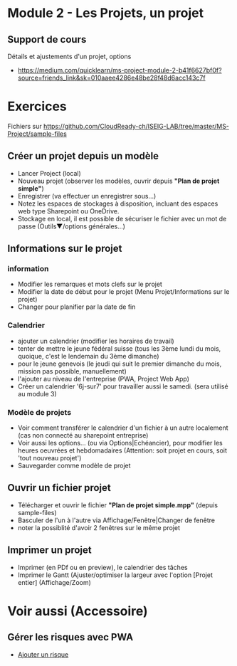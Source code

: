 # Module 2 - Les Projets, un projet
## Support de cours
Détails et ajustements d'un projet, options
* https://medium.com/quicklearn/ms-project-module-2-b41f6627bf0f?source=friends_link&sk=010aaee4286e48be28f48d6acc143c7f

# Exercices
Fichiers sur https://github.com/CloudReady-ch/ISEIG-LAB/tree/master/MS-Project/sample-files
## Créer un projet depuis un modèle
* Lancer Project (local)
* Nouveau projet (observer les modèles, ouvrir depuis **"Plan de projet simple"**)
* Enregistrer (va effectuer un enregistrer sous...)
* Notez les espaces de stockages à disposition, incluant des espaces web type Sharepoint ou OneDrive.
* Stockage en local, il est possible de sécuriser le fichier avec un mot de passe (Outils▼/options générales...)

## Informations sur le projet
### information
* Modifier les remarques et mots clefs sur le projet
* Modifier la date de début pour le projet (Menu Projet/Informations sur le projet)
* Changer pour planifier par la date de fin
### Calendrier
* ajouter un calendrier (modifier les horaires de travail)
* tenter de mettre le jeune fédéral suisse (tous les 3ème lundi du mois, quoique, c'est le lendemain du 3ème dimanche)
* pour le jeune genevois (le jeudi qui suit le premier dimanche du mois, mission pas possible, manuellement)
* l'ajouter au niveau de l'entreprise (PWA, Project Web App)
* Créer un calendrier '6j-sur7' pour travailler aussi le samedi. (sera utilisé au module 3)
### Modèle de projets
* Voir comment transférer le calendrier d'un fichier à un autre localement (cas non connecté au sharepoint entreprise)
* Voir aussi les options... (ou via Options|Echéancier), pour modifier les heures oeuvrées et hebdomadaires (Attention: soit projet en cours, soit 'tout nouveau projet') 
* Sauvegarder comme modèle de projet

## Ouvrir un fichier projet
* Télécharger et ouvrir le fichier **"Plan de projet simple.mpp"** (depuis sample-files)
* Basculer de l'un à l'autre via Affichage/Fenêtre|Changer de fenêtre
* noter la possiblité d'avoir 2 fenêtres sur le même projet

## Imprimer un projet
* Imprimer (en PDf ou en preview), le calendrier des tâches
* Imprimer le Gantt (Ajuster/optimiser la largeur avec l'option [Projet entier] (Affichage/Zoom)

# Voir aussi (Accessoire)
## Gérer les risques avec PWA
* [Ajouter un risque](https://support.office.com/fr-fr/article/ajouter-un-risque-%C3%A0-un-projet-7aa1acc9-50cf-4f15-ac3b-fedf41b31c83)
